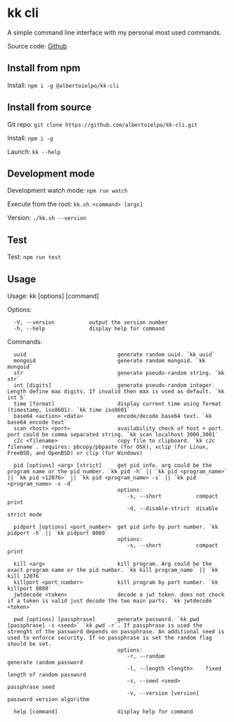 # kk cli

A simple command line interface with my personal most used commands.

Source code: <a href="https://github.com/albertoielpo/kk-cli" target="_blank">Github</a>

## Install from npm

Install: `npm i -g @albertoielpo/kk-cli`

## Install from source

Git repo: `git clone https://github.com/albertoielpo/kk-cli.git`

Install: `npm i -g`

Launch: `kk --help`

## Development mode

Development watch mode: `npm run watch`

Execute from the root: `kk.sh <command> [args]`

Version: `./kk.sh --version`

## Test

Test: `npm run test`

## Usage

Usage: kk [options] [command]

Options:

```
  -V, --version           output the version number
  -h, --help              display help for command
```

Commands:

```
  uuid                             generate random uuid. `kk uuid`
  mongoid                          generate random mongoid. `kk mongoid`
  str                              generate pseudo-random string. `kk str`
  int [digits]                     generate pseudo-random integer. Length define max digits. If invalid then max is used as default. `kk int 5`
  time [format]                    display current time using format (timestamp, iso8601). `kk time iso8601`
  base64 <action> <data>           encode/decode base64 text. `kk base64 encode text`
  scan <host> <port>               availability check of host + port. port could be comma separated string. `kk scan localhost 3000,3001`
  c2c <filename>                   copy file to clipboard. `kk c2c filename`. requires: pbcopy/pbpaste (for OSX), xclip (for Linux, FreeBSD, and OpenBSD) or clip (for Windows)

  pid [options] <arg> [strict]     get pid info. arg could be the program name or the pid number. `kk pid -h` || `kk pid <program_name>` || `kk pid <12076>` || `kk pid <program_name> -s` || `kk pid <program_name> -s -d`
                                   options:
                                      -s, --short           compact print
                                      -d, --disable-strict  disable strict mode

  pidport [options] <port_number>  get pid info by port number. `kk pidport -h` || `kk pidport 8080`
                                   options:
                                      -s, --short           compact print

  kill <arg>                       kill program. Arg could be the exact program name or the pid number. `kk kill program_name` || `kk kill 12076`
  killport <port_number>           kill program by port number. `kk killport 8080`
  jwtdecode <token>                decode a jwt token. does not check if a token is valid just decode the two main parts. `kk jwtdecode <token>`

  pwd [options] [passphrase]       generate password. `kk pwd [passphrase] -s <seed>` `kk pwd -r`. If passphrase is used the strenght of the password depends on passphrase. An additional seed is used to enforce security. If no passphrase is set the random flag should be set.
                                   options:
                                      -r, --random             generate random password
                                      -l, --length <length>    fixed length of random password
                                      -s, --seed <seed>        passphrase seed
                                      -v, --version [version]  password version algorithm

  help [command]                   display help for command
```
